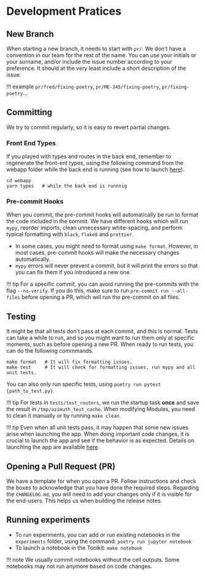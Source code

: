 # Development Pratices

## New Branch
When starting a new branch, it needs to start with `pr/`.
We don't have a convention in our team for the rest of the name.
You can use your initials or your surname, and/or include the issue number according to your preference.
It should at the very least include a short description of the issue.

!!! example
    `pr/fred/fixing-poetry`, `pr/ME-345/fixing-poetry`, `pr/fixing-poetry`...

## Committing
We try to commit regularly, so it is easy to revert partial changes.

### Front End Types
If you played with types and routes in the back end, remember to regenerate the front-ent types, using the following command from the webapp folder while the back end is running (see how to launch [here](launching.md)).
```
cd webapp
yarn types   # while the back end is runnnig
```

### Pre-commit Hooks
When you commit, the pre-commit hooks will automatically be run to format the code included in the commit.
We have different hooks which will run `mypy`, reorder imports, clean unnecessary white-spacing, and perform typical formatting with `black`, `flake8` and `prettier`.

- In some cases, you might need to format using `make format`. However, in most cases, pre-commit hooks will make the necessary changes automatically.
- `mypy` errors will never prevent a commit, but it will print the errors so that you can fix
    them if you introduced a new one.

!!! tip
    For a specific commit, you can avoid running the pre-commits with the flag `--no-verify`. If you do this, make sure to run `pre-commit run --all-files` before opening a PR, which will run the pre-commit on all files.


## Testing
It might be that all tests don't pass at each commit, and this is normal.
Tests can take a while to run, and so you might want to run them only at specific moments, such as before opening a new PR.
When ready to run tests, you can do the following commmands.
```
make format   # It will fix formatting issues.
make test     # It will check for formatting issues, run mypy and all unit tests.
```

You can also only run specific tests, using `poetry run pytest {path_to_test.py}`.

!!! tip
    For tests in `tests/test_routers`, we run the startup task **once** and save the result
    in `/tmp/azimuth_test_cache`. When modifying Modules,
    you need to clean it manually or by running `make clean`.

!!! tip
    Even when all unit tests pass, it may happen that some new issues arise when launching the app.
    When doing important code changes, it is crucial to launch the app and see if the behavior is as expected.
    Details on launching the app are available [here](launching.md).

## Opening a Pull Request (PR)
We have a template for when you open a PR.
Follow instructions and check the boxes to acknowledge that you have done the required steps.
Regarding the `CHANGELOG.md`, you will need to add your changes only if it is visible for the end-users.
This helps us when building the release notes.

## Running experiments
* To run experiments, you can add or run existing notebooks in the `experiments` folder, using the
command: `poetry run jupyter notebook`
* To launch a notebook in the Toolkit: `make notebook`

!!! note
    We usually commit notebooks without the cell outputs.
    Some notebooks may not run anymore based on code changes.
